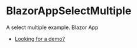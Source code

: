 # BlazorAppSelectMultiple
A select multiple example. Blazor App
- [Looking for a demo?](https://acernuda.com/selector-multiple-en-blazor)
